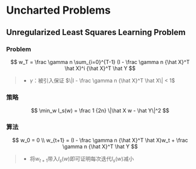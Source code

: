 #	Uncharted Problems

##	Unregularized Least Squares Learning Problem

###	Problem

$$
w_T = \frac \gamma n \sum_{i=0}^{T-1} (I - \frac \gamma n
	{\hat X}^T \hat X)^i {\hat X}^T \hat Y
$$

> - $\gamma$：被引入保证
	$\|I - \frac \gamma n {\hat X}^T \hat X\| < 1$

###	策略

$$
\min_w I_s(w) = \frac 1 {2n} \|\hat X w - \hat Y\|^2
$$

###	算法

$$
w_0 = 0 \\
w_{t+1} = (I - \frac \gamma n {\hat X}^T \hat X)w_t +
	\frac \gamma n {\hat X}^T \hat Y
$$

> - 将$w_{t+1}$带入$I_s(w)$即可证明每次迭代$I_s(w)$减小

